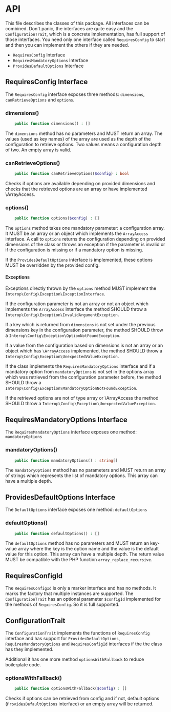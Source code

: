 # API

This file describes the classes of this package. All interfaces can be combined. Don't panic, the interfaces are
quite easy and the `ConfigurationTrait`, which is a concrete implementation, has full support of those interfaces. You
need only one interface called `RequiresConfig` to start and then you can implement the others if they are needed.

* `RequiresConfig` Interface
* `RequiresMandatoryOptions` Interface
* `ProvidesDefaultOptions` Interface

## RequiresConfig Interface

The `RequiresConfig` interface exposes three methods: `dimensions`, `canRetrieveOptions` and `options`.

### dimensions()
```php
    public function dimensions() : []
```

The `dimensions` method has no parameters and MUST return an array. The values (used as key names) of the array are used
as the depth of the configuration to retrieve options. Two values means a configuration depth of two. An empty array is
valid.

### canRetrieveOptions()
```php
    public function canRetrieveOptions($config) : bool
```
Checks if options are available depending on provided dimensions and checks that the retrieved options are an array or
have implemented \ArrayAccess.

### options()
```php
    public function options($config) : []
``` 
The `options` method takes one mandatory parameter: a configuration array. It MUST be an array or an object which implements the
`ArrayAccess` interface. A call to `options` returns the configuration depending on provided dimensions of the
class or throws an exception if the parameter is invalid or if the configuration is missing or if a mandatory option is missing.

If the `ProvidesDefaultOptions` interface is implemented, these options MUST be overridden by the provided config.

#### Exceptions
Exceptions directly thrown by the `options` method MUST implement the `Interop\Config\Exception\ExceptionInterface`.

If the configuration parameter is not an array or not an object which implements the `ArrayAccess` interface the method
SHOULD throw a `Interop\Config\Exception\InvalidArgumentException`. 
 
If a key which is returned from `dimensions` is not set under the previous dimensions key in the configuration parameter,
the method SHOULD throw a `Interop\Config\Exception\OptionNotFoundException`.

If a value from the configuration based on dimensions is not an array or an object which has `\ArrayAccess` implemented,
the method SHOULD throw a `Interop\Config\Exception\UnexpectedValueException`.

If the class implements the `RequiresMandatoryOptions` interface and if a mandatory option from `mandatoryOptions` is not set
in the options array which was retrieved from the configuration parameter before, the method SHOULD throw a
`Interop\Config\Exception\MandatoryOptionNotFoundException`.

If the retrieved options are not of type array or \ArrayAccess the method SHOULD throw a `Interop\Config\Exception\UnexpectedValueException`.

## RequiresMandatoryOptions Interface
The `RequiresMandatoryOptions` interface exposes one method: `mandatoryOptions`

### mandatoryOptions()
```php
    public function mandatoryOptions() : string[]
```
The `mandatoryOptions` method has no parameters and MUST return an array of strings which represents the list of mandatory
options. This array can have a multiple depth.

## ProvidesDefaultOptions Interface
The `DefaultOptions` interface exposes one method: `defaultOptions`

### defaultOptions()
```php
    public function defaultOptions() : []
```
The `defaultOptions` method has no parameters and MUST return an key-value array where the key is the option name and
the value is the default value for this option. This array can have a multiple depth.
The return value MUST be compatible with the PHP function `array_replace_recursive`.

## RequiresConfigId
The `RequiresConfigId` is only a marker interface and has no methods. It marks the factory that multiple instances are
supported. The `ConfigurationTrait` has an optional parameter `$configId` implemented for the methods of `RequiresConfig`.
So it is full supported.

## ConfigurationTrait
The `ConfigurationTrait` implements the functions of `RequiresConfig` interface and has support for
`ProvidesDefaultOptions`, `RequiresMandatoryOptions` and `RequiresConfigId` interfaces if the the class has they implemented.

Additional it has one more method `optionsWithFallback` to reduce boilerplate code.

### optionsWithFallback()
```php
    public function optionsWithFallback($config) : []
```
Checks if options can be retrieved from config and if not, default options (`ProvidesDefaultOptions` interface) or an empty array will be returned.
